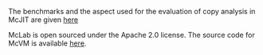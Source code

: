 The benchmarks and the aspect used for the evaluation of copy analysis in McJIT
are given [here](http://www.sable.mcgill.ca/mclab/copy_analysis.html)

McLab is open sourced under the Apache 2.0 license. The source code for McVM is
available [here](http://www.sable.mcgill.ca/mclab/download_mcvm.html).

